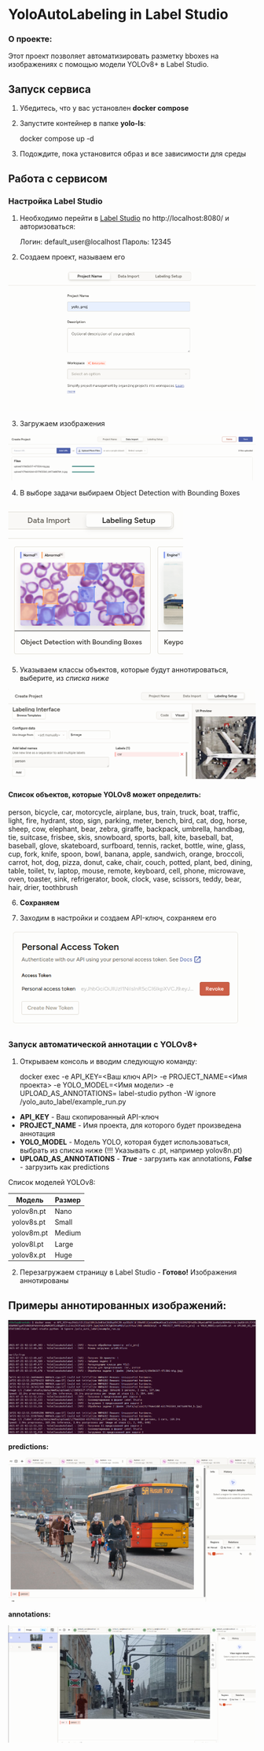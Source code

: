 # YoloAutoLabeling in Label Studio

### О проекте:
Этот проект позволяет автоматизировать разметку bboxes на изображениях с помощью модели YOLOv8+ в Label Studio.

## Запуск сервиса

1. Убедитесь, что у вас установлен **docker compose**
2. Запустите контейнер в папке **yolo-ls**:


    docker compose up -d

3. Подождите, пока установится образ и все зависимости для среды

## Работа с сервисом

### Настройка Label Studio

1. Необходимо перейти в [Label Studio](http://localhost:8080/) по http://localhost:8080/ и авторизоваться:


    Логин: default_user@localhost
    Пароль: 12345

2. Создаем проект, называем его

![img.png](img.png)

3. Загружаем изображения

![img_1.png](img_1.png)

4. В выборе задачи выбираем Object Detection with Bounding Boxes


![img_2.png](img_2.png)

5. Указываем классы объектов, которые будут аннотироваться, выберите, из *списка ниже*

![img_3.png](img_3.png)

#### Список объектов, которые YOLOv8 может определить:
person, bicycle, car, motorcycle, airplane, bus, train, truck,
boat, traffic, light, fire, hydrant, stop, sign, parking, meter,
bench, bird, cat, dog, horse, sheep, cow, elephant, bear, zebra,
giraffe, backpack, umbrella, handbag, tie, suitcase, frisbee, skis,
snowboard, sports, ball, kite, baseball, bat, baseball, glove,
skateboard, surfboard, tennis, racket, bottle, wine, glass, cup,
fork, knife, spoon, bowl, banana, apple, sandwich, orange,
broccoli, carrot, hot, dog, pizza, donut, cake, chair, couch,
potted, plant, bed, dining, table, toilet, tv, laptop, mouse,
remote, keyboard, cell, phone, microwave, oven, toaster, sink,
refrigerator, book, clock, vase, scissors, teddy, bear, hair,
drier, toothbrush

6. **Сохраняем**

7. Заходим в настройки и создаем API-ключ, сохраняем его

![img_4.png](img_4.png)

### Запуск автоматической аннотации с YOLOv8+

1. Открываем консоль и вводим следующую команду:


    docker exec -e API_KEY=<Ваш ключ API> -e PROJECT_NAME=<Имя проекта> -e YOLO_MODEL=<Имя модели> -e UPLOAD_AS_ANNOTATIONS=<True or False> label-studio python -W ignore /yolo_auto_label/example_run.py

- **API_KEY** - Ваш скопированный API-ключ
- **PROJECT_NAME** - Имя проекта, для которого будет произведена аннотация
- **YOLO_MODEL** - Модель YOLO, которая будет использоваться, выбрать из списка ниже (!!! Указывать с .pt, например yolov8n.pt)
- **UPLOAD_AS_ANNOTATIONS** - ***True*** - загрузить как annotations, ***False*** - загрузить как predictions

Список моделей YOLOv8:

| Модель     | Размер   |
|------------|----------|
| yolov8n.pt | Nano     |
| yolov8s.pt | Small    |
| yolov8m.pt | Medium   |
| yolov8l.pt | Large    |
| yolov8x.pt | Huge     |

2. Перезагружаем страницу в Label Studio - **Готово!** Изображения аннотированы

## Примеры аннотированных изображений:
![img_6.png](img_6.png)

**predictions:**

![img_5.png](img_5.png)

**annotations:**

![img_7.png](img_7.png)



